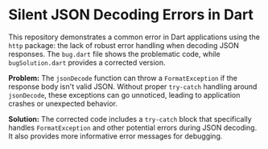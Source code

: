 # Silent JSON Decoding Errors in Dart

This repository demonstrates a common error in Dart applications using the `http` package:  the lack of robust error handling when decoding JSON responses.  The `bug.dart` file shows the problematic code, while `bugSolution.dart` provides a corrected version.

**Problem:**
The `jsonDecode` function can throw a `FormatException` if the response body isn't valid JSON. Without proper `try-catch` handling around `jsonDecode`, these exceptions can go unnoticed, leading to application crashes or unexpected behavior.

**Solution:**
The corrected code includes a `try-catch` block that specifically handles `FormatException` and other potential errors during JSON decoding.  It also provides more informative error messages for debugging.